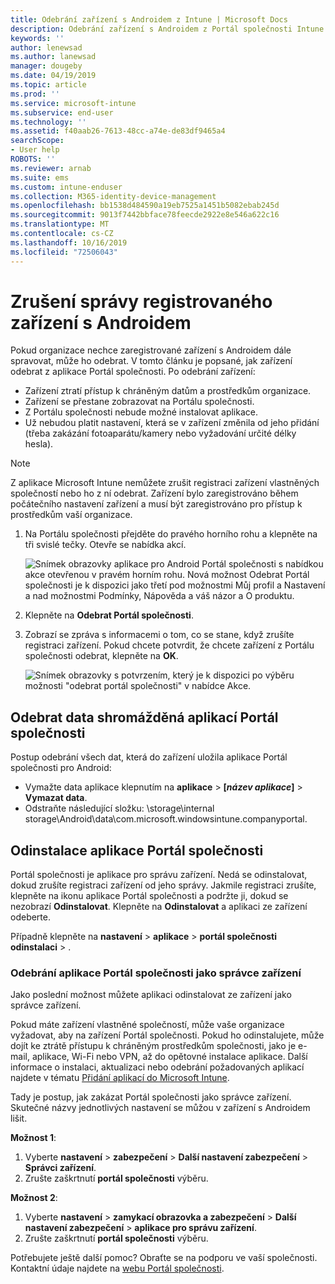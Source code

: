 ```yaml
---
title: Odebrání zařízení s Androidem z Intune | Microsoft Docs
description: Odebrání zařízení s Androidem z Portál společnosti Intune
keywords: ''
author: lenewsad
ms.author: lanewsad
manager: dougeby
ms.date: 04/19/2019
ms.topic: article
ms.prod: ''
ms.service: microsoft-intune
ms.subservice: end-user
ms.technology: ''
ms.assetid: f40aab26-7613-48cc-a74e-de83df9465a4
searchScope:
- User help
ROBOTS: ''
ms.reviewer: arnab
ms.suite: ems
ms.custom: intune-enduser
ms.collection: M365-identity-device-management
ms.openlocfilehash: bb1538d484590a19eb7525a1451b5082ebab245d
ms.sourcegitcommit: 9013f7442bbface78feecde2922e8e546a622c16
ms.translationtype: MT
ms.contentlocale: cs-CZ
ms.lasthandoff: 10/16/2019
ms.locfileid: "72506043"
---
```

# <a name="unenroll-your-android-device-from-management"></a>Zrušení správy registrovaného zařízení s Androidem  

Pokud organizace nechce zaregistrované zařízení s Androidem dále spravovat, může ho odebrat. V tomto článku je popsané, jak zařízení odebrat z aplikace Portál společnosti. Po odebrání zařízení:  

* Zařízení ztratí přístup k chráněným datům a prostředkům organizace.
* Zařízení se přestane zobrazovat na Portálu společnosti.
* Z Portálu společnosti nebude možné instalovat aplikace.
* Už nebudou platit nastavení, která se v zařízení změnila od jeho přidání (třeba zakázání fotoaparátu/kamery nebo vyžadování určité délky hesla).  

> [!NOTE]
> Z aplikace Microsoft Intune nemůžete zrušit registraci zařízení vlastněných společností nebo ho z ní odebrat. Zařízení bylo zaregistrováno během počátečního nastavení zařízení a musí být zaregistrováno pro přístup k prostředkům vaší organizace.  

1. Na Portálu společnosti přejděte do pravého horního rohu a klepněte na tři svislé tečky. Otevře se nabídka akcí.

   ![Snímek obrazovky aplikace pro Android Portál společnosti s nabídkou akce otevřenou v pravém horním rohu. Nová možnost Odebrat Portál společnosti je k dispozici jako třetí pod možnostmi Můj profil a Nastavení a nad možnostmi Podmínky, Nápověda a váš názor a O produktu.](./media/android_remove_cp_menu_action_after_1705.png)

2. Klepněte na **Odebrat Portál společnosti**.  

3. Zobrazí se zpráva s informacemi o tom, co se stane, když zrušíte registraci zařízení. Pokud chcete potvrdit, že chcete zařízení z Portálu společnosti odebrat, klepněte na **OK**.

   ![Snímek obrazovky s potvrzením, který je k dispozici po výběru možnosti "odebrat portál společnosti" v nabídce Akce.](./media/android_remove_cp_menu_confirmation_after_1705.png)

## <a name="remove-data-collected-by-the-company-portal-app"></a>Odebrat data shromážděná aplikací Portál společnosti  

Postup odebrání všech dat, která do zařízení uložila aplikace Portál společnosti pro Android:

- Vymažte data aplikace klepnutím na **aplikace** > **[*název aplikace*]**  > **Vymazat data**.
- Odstraňte následující složku: \storage\internal storage\Android\data\com.microsoft.windowsintune.companyportal.

## <a name="uninstall-the-company-portal-app"></a>Odinstalace aplikace Portál společnosti

Portál společnosti je aplikace pro správu zařízení. Nedá se odinstalovat, dokud zrušíte registraci zařízení od jeho správy. Jakmile registraci zrušíte, klepněte na ikonu aplikace Portál společnosti a podržte ji, dokud se nezobrazí **Odinstalovat**. Klepněte na **Odinstalovat** a aplikaci ze zařízení odeberte.  

Případně klepněte na **nastavení** > **aplikace** > **portál společnosti** **odinstalaci** > .  

### <a name="remove-the-company-portal-app-as-a-device-administrator"></a>Odebrání aplikace Portál společnosti jako správce zařízení

Jako poslední možnost můžete aplikaci odinstalovat ze zařízení jako správce zařízení.  

Pokud máte zařízení vlastněné společností, může vaše organizace vyžadovat, aby na zařízení Portál společnosti. Pokud ho odinstalujete, může dojít ke ztrátě přístupu k chráněným prostředkům společnosti, jako je e-mail, aplikace, Wi-Fi nebo VPN, až do opětovné instalace aplikace. Další informace o instalaci, aktualizaci nebo odebrání požadovaných aplikací najdete v tématu [Přidání aplikací do Microsoft Intune](/intune/apps/apps-add#apps-that-are-added-automatically-by-intune).

Tady je postup, jak zakázat Portál společnosti jako správce zařízení. Skutečné názvy jednotlivých nastavení se můžou v zařízení s Androidem lišit.  

**Možnost 1**:  

1. Vyberte **nastavení** > **zabezpečení** > **Další nastavení zabezpečení** > **Správci zařízení**.  
2. Zrušte zaškrtnutí **portál společnosti** výběru.  

**Možnost 2**:

1. Vyberte **nastavení** > **zamykací obrazovka a zabezpečení** > **Další nastavení zabezpečení** > **aplikace pro správu zařízení**.
2. Zrušte zaškrtnutí **portál společnosti** výběru.

Potřebujete ještě další pomoc? Obraťte se na podporu ve vaší společnosti. Kontaktní údaje najdete na [webu Portál společnosti](https://go.microsoft.com/fwlink/?linkid=2010980).
